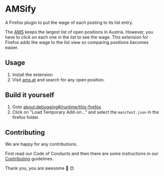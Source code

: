 # AMSify
A Firefox plugin to put the wage of each posting to its list entry.

<!-- FIXME: Add screenshots comparing with and without the plugin -->

The [AMS](https://www.ams.at/) keeps the largest list of open positions in 
Austria. However, you have to click on each one in the list to see the wage.
This extension for Firefox adds the wage to the list view so comparing positions
becomes easier.

<!-- FIXME: Add a try it now button/link -->

## Usage 
1) Install the extension
2) Visit [ams.at](https://jobs.ams.at/public/emps/) and search for any open position.

## Build it yourself
1) Goto [about:debugging#/runtime/this-firefox](about:debugging#/runtime/this-firefox)
2) Click on "Load Temporary Add-on..." and select the `manifest.json` in the firefox folder.

## Contributing
We are happy for any contributions.

First read our Code of Conducts and then there are some instructions in our
[Contributing](CONTRIBUTING.md) guidelines.

Thank you, you are awesome :tada: :blush: